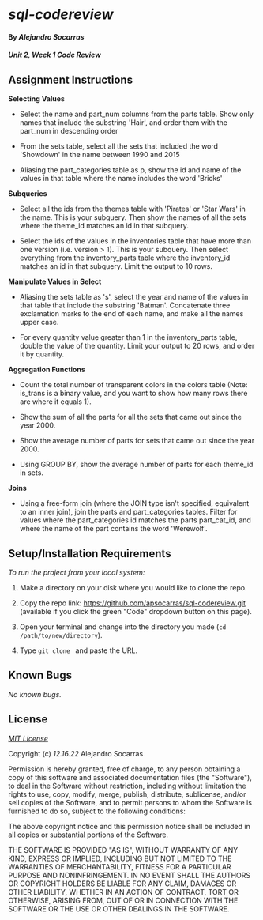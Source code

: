 # _sql-codereview_

#### By _**Alejandro Socarras**_

#### _Unit 2, Week 1 Code Review_

## Assignment Instructions

**Selecting Values**
  * Select the name and part_num columns from the parts table. Show only names that include the substring 'Hair', and order them with the part_num in descending order

  * From the sets table, select all the sets that included the word 'Showdown' in the name between 1990 and 2015

  * Aliasing the part_categories table as p, show the id and name of the values in that table where the name includes the word 'Bricks'
  
**Subqueries**
  * Select all the ids from the themes table with 'Pirates' or 'Star Wars' in the name. This is your subquery. Then show the names of all the sets where the theme_id matches an id in that subquery.

  * Select the ids of the values in the inventories table that have more than one version (i.e. version > 1). This is your subquery. Then select everything from the inventory_parts table where the inventory_id matches an id in that subquery. Limit the output to 10 rows.

**Manipulate Values in Select**
  * Aliasing the sets table as 's', select the year and name of the values in that table that include the substring 'Batman'. Concatenate three exclamation marks to the end of each name, and make all the names upper case.

  * For every quantity value greater than 1 in the inventory_parts table, double the value of the quantity. Limit your output to 20 rows, and order it by quantity.

**Aggregation Functions**
  * Count the total number of transparent colors in the colors table (Note: is_trans is a binary value, and you want to show how many rows there are where it equals 1).

  * Show the sum of all the parts for all the sets that came out since the year 2000.

  * Show the average number of parts for sets that came out since the year 2000.

  * Using GROUP BY, show the average number of parts for each theme_id in sets.

**Joins** 
  * Using a free-form join (where the JOIN type isn't specified, equivalent to an inner join), join the parts and part_categories tables. Filter for values where the part_categories id matches the parts part_cat_id, and where the name of the part contains the word 'Werewolf'.


## Setup/Installation Requirements

_To run the project from your local system:_

1. Make a directory on your disk where you would like to clone the repo.

2. Copy the repo link: https://github.com/apsocarras/sql-codereview.git (available if you click the green "Code" dropdown button on this page).

3. Open your terminal and change into the directory you made (`cd /path/to/new/directory`).

4. Type `git clone ` and paste the URL.

## Known Bugs

_No known bugs._

## License

_[MIT License](https://opensource.org/licenses/MIT)_

Copyright (c) _12.16.22_ Alejandro Socarras

Permission is hereby granted, free of charge, to any person obtaining a copy of this software and associated documentation files (the "Software"), to deal in the Software without restriction, including without limitation the rights to use, copy, modify, merge, publish, distribute, sublicense, and/or sell copies of the Software, and to permit persons to whom the Software is furnished to do so, subject to the following conditions:

The above copyright notice and this permission notice shall be included in all copies or substantial portions of the Software.

THE SOFTWARE IS PROVIDED "AS IS", WITHOUT WARRANTY OF ANY KIND, EXPRESS OR IMPLIED, INCLUDING BUT NOT LIMITED TO THE WARRANTIES OF MERCHANTABILITY, FITNESS FOR A PARTICULAR PURPOSE AND NONINFRINGEMENT. IN NO EVENT SHALL THE AUTHORS OR COPYRIGHT HOLDERS BE LIABLE FOR ANY CLAIM, DAMAGES OR OTHER LIABILITY, WHETHER IN AN ACTION OF CONTRACT, TORT OR OTHERWISE, ARISING FROM, OUT OF OR IN CONNECTION WITH THE SOFTWARE OR THE USE OR OTHER DEALINGS IN THE SOFTWARE.
